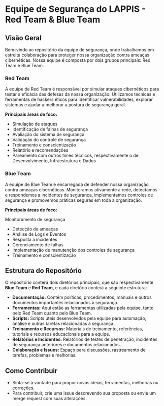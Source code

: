 <!-- markdownlint-configure-file { "MD013": { "line_length": 200 } } -->
# Equipe de Segurança do LAPPIS - Red Team & Blue Team

## Visão Geral

Bem-vindo ao repositório da equipe de segurança, onde trabalhamos em estreita colaboração para proteger nossa organização contra ameaças cibernéticas.
Nossa equipe é composta por dois grupos principais: Red Team e Blue Team.

### Red Team

A equipe de Red Team é responsável por simular ataques cibernéticos para testar a eficácia das defesas da nossa organização.
Utilizamos técnicas e ferramentas de hackers éticos para identificar vulnerabilidades, explorar sistemas e ajudar a melhorar a postura de segurança geral.

**Principais áreas de foco:**

- Simulação de ataques
- Identificação de falhas de segurança
- Avaliação do sistema de segurança
- Validação do controle de segurança
- Treinamento e conscientização
- Relatório e recomendações
- Pareamento com outros times técnicos, respectivamente o de Desenvolvimento, Infraestrutura e Dados

### Blue Team

A equipe de Blue Team é encarregada de defender nossa organização contra ameaças cibernéticas.
Monitoramos ativamente a rede, detectamos e respondemos a incidentes de segurança, implementamos controles de segurança e promovemos práticas seguras em toda a organização.

**Principais áreas de foco:**

Monitoramento de segurança

- Detecção de ameaças
- Análise de Logs e Eventos
- Resposta a incidentes
- Gerenciamento de falhas
- Implementação de manutenção dos controles de segurança
- Treinamento e conscientização

## Estrutura do Repositório

O repositório conterá dois diretórios principais, que são respectivamente **Blue Team** e **Red Team**, e cada diretório conterá a seguinte estrutura:

- **Documentação:** Contém políticas, procedimentos, manuais e outros documentos importantes relacionados à segurança.
- **Ferramentas:** Aqui estão as ferramentas utilizadas pela equipe, tanto pelo Red Team quanto pelo Blue Team.
- **Scripts:** Scripts úteis desenvolvidos pela equipe para automação, análise e outras tarefas relacionadas à segurança.
- **Treinamento e Recursos:** Materiais de treinamento, referências, tutoriais e recursos educacionais para a equipe.
- **Relatórios e Incidentes:** Relatórios de testes de penetração, incidentes de segurança anteriores e documentos relacionados.
- **Colaboração e Issues:** Espaço para discussões, rastreamento de tarefas, problemas e melhorias.

## Como Contribuir

- Sinta-se à vontade para propor novas ideias, ferramentas, melhorias ou correções.
- Para contribuir, crie uma issue descrevendo sua proposta ou envie um merge request com suas alterações.
